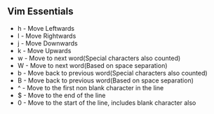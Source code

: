 ## Vim Essentials
- h - Move Leftwards
- l - Move Rightwards
- j - Move Downwards
- k - Move Upwards
- w - Move to next word(Special characters also counted)
- W - Move to next word(Based on space separation)
- b - Move back to previous word(Special characters also counted)
- B - Move back to previous word(Based on space separation)
- ^ - Move to the first non blank character in the line
- $ - Move to the end of the line
- 0 - Move to the start of the line, includes blank character also
